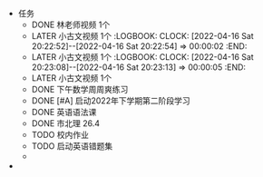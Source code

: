 - 任务
	- DONE  林老师视频 1个
	- LATER 小古文视频 1个
	  :LOGBOOK:
	  CLOCK: [2022-04-16 Sat 20:22:52]--[2022-04-16 Sat 20:22:54] =>  00:00:02
	  :END:
	- LATER 小古文视频 1个
	  :LOGBOOK:
	  CLOCK: [2022-04-16 Sat 20:23:08]--[2022-04-16 Sat 20:23:13] =>  00:00:05
	  :END:
	- LATER 小古文视频 1个
	- DONE 下午数学周周爽练习
	- DONE  [#A] 启动2022年下学期第二阶段学习
	- DONE 英语语法课
	- DONE  市北理 26.4
	- TODO 校内作业
	- TODO 启动英语错题集
	-
-